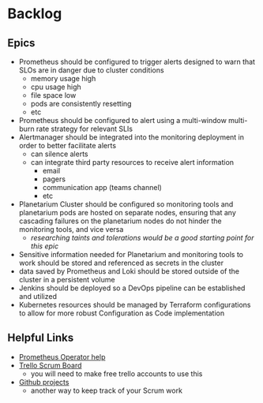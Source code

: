 # Backlog

## Epics
- Prometheus should be configured to trigger alerts designed to warn that SLOs are in danger due to cluster conditions
    - memory usage high
    - cpu usage high
    - file space low
    - pods are consistently resetting
    - etc
- Prometheus should be configured to alert using a multi-window multi-burn rate strategy for relevant SLIs
- Alertmanager should be integrated into the monitoring deployment in order to better facilitate alerts
    - can silence alerts
    - can integrate third party resources to receive alert information
        - email
        - pagers
        - communication app (teams channel)
        - etc
- Planetarium Cluster should be configured so monitoring tools and planetarium pods are hosted on separate nodes, ensuring that any cascading failures on the planetarium nodes do not hinder the monitoring tools, and vice versa
    - *researching taints and tolerations would be a good starting point for this epic*
- Sensitive information needed for Planetarium and monitoring tools to work should be stored and referenced as secrets in the cluster
- data saved by Prometheus and Loki should be stored outside of the cluster in a persistent volume
- Jenkins should be deployed so a DevOps pipeline can be established and utilized
- Kubernetes resources should be managed by Terraform configurations to allow for more robust Configuration as Code implementation

## Helpful Links
- [Prometheus Operator help](https://github.com/prometheus-operator/prometheus-operator/tree/main/Documentation)
- [Trello Scrum Board](https://trello.com/b/dFzygb01/scrum-board)
    - you will need to make free trello accounts to use this
- [Github projects](https://docs.github.com/en/issues/planning-and-tracking-with-projects)
    - another way to keep track of your Scrum work